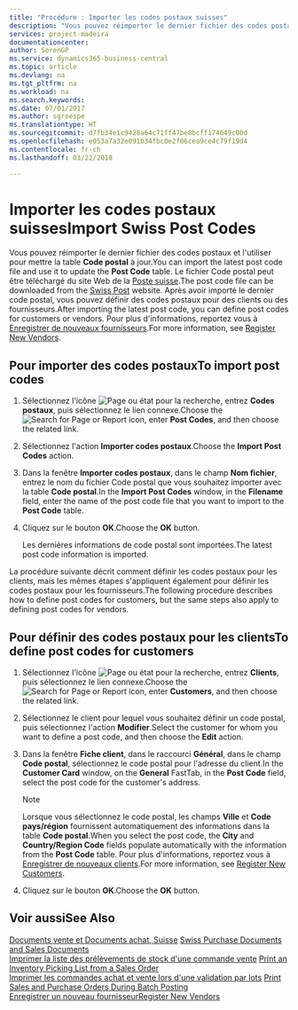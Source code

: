 ```yaml
---
title: "Procédure : Importer les codes postaux suisses"
description: "Vous pouvez réimporter le dernier fichier des codes postaux et l'utiliser pour mettre la table **Code postal** à jour. Le fichier Code postal peut être téléchargé du site Web de la Poste suisse. Après avoir importé le dernier code postal, vous pouvez définir des codes postaux pour des clients ou des fournisseurs."
services: project-madeira
documentationcenter: 
author: SorenGP
ms.service: dynamics365-business-central
ms.topic: article
ms.devlang: na
ms.tgt_pltfrm: na
ms.workload: na
ms.search.keywords: 
ms.date: 07/01/2017
ms.author: sgroespe
ms.translationtype: HT
ms.sourcegitcommit: d7fb34e1c9428a64c71ff47be8bcff174649c00d
ms.openlocfilehash: e053a7a32e091b34fbc0e2f06cea9ce4c79f19d4
ms.contentlocale: fr-ch
ms.lasthandoff: 03/22/2018

---
```

# <a name="import-swiss-post-codes"></a><span data-ttu-id="8f1e8-105">Importer les codes postaux suisses</span><span class="sxs-lookup"><span data-stu-id="8f1e8-105">Import Swiss Post Codes</span></span>
<span data-ttu-id="8f1e8-106">Vous pouvez réimporter le dernier fichier des codes postaux et l'utiliser pour mettre la table **Code postal** à jour.</span><span class="sxs-lookup"><span data-stu-id="8f1e8-106">You can import the latest post code file and use it to update the **Post Code** table.</span></span> <span data-ttu-id="8f1e8-107">Le fichier Code postal peut être téléchargé du site Web de la [Poste suisse](http://go.microsoft.com/fwlink/?LinkId=150292).</span><span class="sxs-lookup"><span data-stu-id="8f1e8-107">The post code file can be downloaded from the [Swiss Post](http://go.microsoft.com/fwlink/?LinkId=150292) website.</span></span> <span data-ttu-id="8f1e8-108">Après avoir importé le dernier code postal, vous pouvez définir des codes postaux pour des clients ou des fournisseurs.</span><span class="sxs-lookup"><span data-stu-id="8f1e8-108">After importing the latest post code, you can define post codes for customers or vendors.</span></span> <span data-ttu-id="8f1e8-109">Pour plus d'informations, reportez vous à [Enregistrer de nouveaux fournisseurs](../../purchasing-how-register-new-vendors.md).</span><span class="sxs-lookup"><span data-stu-id="8f1e8-109">For more information, see [Register New Vendors](../../purchasing-how-register-new-vendors.md).</span></span>  

## <a name="to-import-post-codes"></a><span data-ttu-id="8f1e8-110">Pour importer des codes postaux</span><span class="sxs-lookup"><span data-stu-id="8f1e8-110">To import post codes</span></span>  

1.  <span data-ttu-id="8f1e8-111">Sélectionnez l'icône ![Page ou état pour la recherche](../../media/ui-search/search_small.png "Page ou état pour la recherche"), entrez **Codes postaux**, puis sélectionnez le lien connexe.</span><span class="sxs-lookup"><span data-stu-id="8f1e8-111">Choose the ![Search for Page or Report](../../media/ui-search/search_small.png "Search for Page or Report icon") icon, enter **Post Codes**, and then choose the related link.</span></span>  
2.  <span data-ttu-id="8f1e8-112">Sélectionnez l'action **Importer codes postaux**.</span><span class="sxs-lookup"><span data-stu-id="8f1e8-112">Choose the **Import Post Codes** action.</span></span>  
3.  <span data-ttu-id="8f1e8-113">Dans la fenêtre **Importer codes postaux**, dans le champ **Nom fichier**, entrez le nom du fichier Code postal que vous souhaitez importer avec la table **Code postal**.</span><span class="sxs-lookup"><span data-stu-id="8f1e8-113">In the **Import Post Codes** window, in the **Filename** field, enter the name of the post code file that you want to import to the **Post Code** table.</span></span>  
4.  <span data-ttu-id="8f1e8-114">Cliquez sur le bouton **OK**.</span><span class="sxs-lookup"><span data-stu-id="8f1e8-114">Choose the **OK** button.</span></span>  

    <span data-ttu-id="8f1e8-115">Les dernières informations de code postal sont importées.</span><span class="sxs-lookup"><span data-stu-id="8f1e8-115">The latest post code information is imported.</span></span>  

<span data-ttu-id="8f1e8-116">La procédure suivante décrit comment définir les codes postaux pour les clients, mais les mêmes étapes s'appliquent également pour définir les codes postaux pour les fournisseurs.</span><span class="sxs-lookup"><span data-stu-id="8f1e8-116">The following procedure describes how to define post codes for customers, but the same steps also apply to defining post codes for vendors.</span></span>  

## <a name="to-define-post-codes-for-customers"></a><span data-ttu-id="8f1e8-117">Pour définir des codes postaux pour les clients</span><span class="sxs-lookup"><span data-stu-id="8f1e8-117">To define post codes for customers</span></span>  

1.  <span data-ttu-id="8f1e8-118">Sélectionnez l'icône ![Page ou état pour la recherche](../../media/ui-search/search_small.png "icône Page ou état pour la recherche"), entrez **Clients**, puis sélectionnez le lien connexe.</span><span class="sxs-lookup"><span data-stu-id="8f1e8-118">Choose the ![Search for Page or Report](../../media/ui-search/search_small.png "Search for Page or Report icon") icon, enter **Customers**, and then choose the related link.</span></span>  
2.  <span data-ttu-id="8f1e8-119">Sélectionnez le client pour lequel vous souhaitez définir un code postal, puis sélectionnez l'action **Modifier**.</span><span class="sxs-lookup"><span data-stu-id="8f1e8-119">Select the customer for whom you want to define a post code, and then choose the **Edit** action.</span></span>  
3.  <span data-ttu-id="8f1e8-120">Dans la fenêtre **Fiche client**, dans le raccourci **Général**, dans le champ **Code postal**, sélectionnez le code postal pour l'adresse du client.</span><span class="sxs-lookup"><span data-stu-id="8f1e8-120">In the **Customer Card** window, on the **General** FastTab, in the **Post Code** field, select the post code for the customer's address.</span></span>  

    > [!NOTE]  
    >  <span data-ttu-id="8f1e8-121">Lorsque vous sélectionnez le code postal, les champs **Ville** et **Code pays/région** fournissent automatiquement des informations dans la table **Code postal**.</span><span class="sxs-lookup"><span data-stu-id="8f1e8-121">When you select the post code, the **City** and **Country/Region Code** fields populate automatically with the information from the **Post Code** table.</span></span> <span data-ttu-id="8f1e8-122">Pour plus d'informations, reportez vous à [Enregistrer de nouveaux clients](../../sales-how-register-new-customers.md).</span><span class="sxs-lookup"><span data-stu-id="8f1e8-122">For more information, see [Register New Customers](../../sales-how-register-new-customers.md).</span></span>  

4.  <span data-ttu-id="8f1e8-123">Cliquez sur le bouton **OK**.</span><span class="sxs-lookup"><span data-stu-id="8f1e8-123">Choose the **OK** button.</span></span>  

## <a name="see-also"></a><span data-ttu-id="8f1e8-124">Voir aussi</span><span class="sxs-lookup"><span data-stu-id="8f1e8-124">See Also</span></span>   
 <span data-ttu-id="8f1e8-125">[Documents vente et Documents achat, Suisse](swiss-purchase-documents-and-sales-documents.md) </span><span class="sxs-lookup"><span data-stu-id="8f1e8-125">[Swiss Purchase Documents and Sales Documents](swiss-purchase-documents-and-sales-documents.md) </span></span>  
 <span data-ttu-id="8f1e8-126">[Imprimer la liste des prélèvements de stock d'une commande vente](how-to-print-an-inventory-picking-list-from-a-sales-order.md) </span><span class="sxs-lookup"><span data-stu-id="8f1e8-126">[Print an Inventory Picking List from a Sales Order](how-to-print-an-inventory-picking-list-from-a-sales-order.md) </span></span>  
 <span data-ttu-id="8f1e8-127">[Imprimer les commandes achat et vente lors d'une validation par lots](how-to-print-sales-and-purchase-orders-during-batch-posting.md) </span><span class="sxs-lookup"><span data-stu-id="8f1e8-127">[Print Sales and Purchase Orders During Batch Posting](how-to-print-sales-and-purchase-orders-during-batch-posting.md) </span></span>  
 [<span data-ttu-id="8f1e8-128">Enregistrer un nouveau fournisseur</span><span class="sxs-lookup"><span data-stu-id="8f1e8-128">Register New Vendors</span></span>](../../purchasing-how-register-new-vendors.md)  


